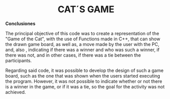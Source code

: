 # <div align="center"> **CAT´S GAME**

**Conclusiones**

The principal objective of this code was to create a representation of the "Game of the Cat", with the use of Functions made in C++, that can show the drawn game board, as well as, a move made by the user with the PC, and, also , indicating if there was a winner and who was such a winner, if there was not, and in other cases, if there was a tie between the participants.

Regarding said code, it was possible to develop the design of such a game board, such as the one that was shown when the users started executing the program. However, it was not possible to indicate whether or not there is a winner in the game, or if it was a tie, so the goal for the activity was not achieved.